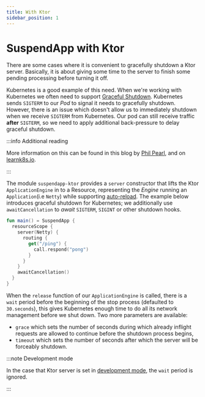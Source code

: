 ```yaml
---
title: With Ktor
sidebar_position: 1
---
```


# SuspendApp with Ktor

There are some cases where it is convenient to gracefully shutdown a Ktor server. Basically, it is about giving some
time to the server to finish some pending processing before turning it off.

Kubernetes is a good example of this need. When we're working with Kubernetes we often need to
support [Graceful Shutdown](https://cloud.google.com/blog/products/containers-kubernetes/kubernetes-best-practices-terminating-with-grace).
Kubernetes sends `SIGTERM` to our _Pod_ to signal it needs to gracefully shutdown.
However, there is an issue which doesn't allow us to immediately shutdown when we receive `SIGTERM` from Kubernetes.
Our pod can still receive traffic **after** `SIGTERM`, so we need to apply additional back-pressure to delay graceful
shutdown.

:::info Additional reading

More information on this can be found in this blog by [Phil Pearl](https://philpearl.github.io/post/k8s_ingress/),
and on [learnk8s.io](https://learnk8s.io/graceful-shutdown).

:::

The module `suspendapp-ktor` provides a `server` constructor that lifts the Ktor `ApplicationEngine` in to a Resource, 
representing the _Engine_ running an `Application`(i.e `Netty`) while supporting [auto-reload](https://ktor.io/docs/auto-reload.html).
The example below introduces graceful shutdown for Kubernetes; 
we additionally use `awaitCancellation` to _await_ `SIGTERM`, `SIGINT` or other shutdown hooks.

```kotlin
fun main() = SuspendApp {
  resourceScope {
    server(Netty) {
      routing {
        get("/ping") {
          call.respond("pong")
        }
      }
    }
    awaitCancellation()
  }
}
```

When the `release` function of our `ApplicationEngine` is called, there is a `wait` period before the beginning of the stop 
process (defaulted to `30.seconds`), this gives Kubernetes enough time to do all its network management before we shut down.
Two more parameters are available:
- `grace` which sets the number of seconds during which already inflight requests are allowed to continue before the shutdown process begins,
- `timeout` which sets the number of seconds after which the server will be forceably shutdown.

:::note Development mode

In the case that Ktor server is set in
[development mode](https://ktor.io/docs/development-mode.html), the `wait` period is ignored. 

:::
